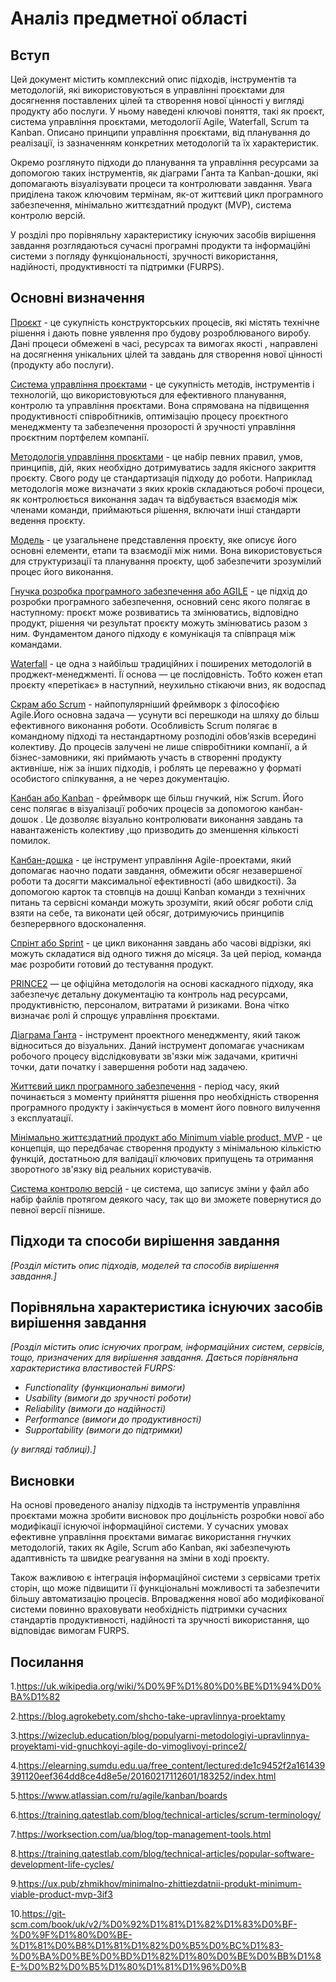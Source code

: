 # Аналіз предметної області

## Вступ

Цей документ містить комплексний опис підходів, інструментів та методологій, які використовуються в управлінні проєктами для досягнення поставлених цілей та створення нової цінності у вигляді продукту або послуги. У ньому наведені ключові поняття, такі як проєкт, система управління проєктами, методології Agile, Waterfall, Scrum та Kanban. Описано принципи управління проєктами, від планування до реалізації, із зазначенням конкретних методологій та їх характеристик.

Окремо розглянуто підходи до планування та управління ресурсами за допомогою таких інструментів, як діаграми Ґанта та Kanban-дошки, які допомагають візуалізувати процеси та контролювати завдання. Увага приділена також ключовим термінам, як-от життєвий цикл програмного забезпечення, мінімально життєздатний продукт (MVP), система контролю версій.

У розділі про порівняльну характеристику існуючих засобів вирішення завдання розглядаються сучасні програмні продукти та інформаційні системи з погляду функціональності, зручності використання, надійності, продуктивності та підтримки (FURPS).


## Основні визначення


[Проєкт](https://uk.wikipedia.org/wiki/%D0%9F%D1%80%D0%BE%D1%94%D0%BA%D1%82) - це сукупність конструкторських процесів, які містять технічне рішення і дають повне уявлення про будову розроблюваного виробу. 
Дані процеси обмежені в часі, ресурсах та вимогах якості , направлені на досягнення унікальних цілей та завдань для створення нової цінності (продукту або послуги).

[Система управління проєктами](https://blog.agrokebety.com/shcho-take-upravlinnya-proektamy) - це сукупність методів, інструментів і технологій, що використовуються для ефективного планування, контролю та управління проєктами. Вона спрямована на підвищення продуктивності співробітників, оптимізацію процесу проєктного менеджменту та забезпечення прозорості й зручності управління проєктним портфелем компанії.

[Методологія управління проєктами](https://wizeclub.education/blog/populyarni-metodologiyi-upravlinnya-proyektami-vid-gnuchkoyi-agile-do-vimoglivoyi-prince2/) - це набір певних правил, умов, принципів, дій, яких необхідно дотримуватись задля якісного закриття проєкту. Свого роду це стандартизація підходу до роботи. Наприклад методологія може визначати з яких кроків складаються робочі процеси, як контролюється виконання задач та відбувається взаємодія між членами команди, приймаються рішення, включати інші стандарти ведення проєкту. 

[Модель](https://elearning.sumdu.edu.ua/free_content/lectured:de1c9452f2a161439391120eef364dd8ce4d8e5e/20160217112601/183252/index.html) - це узагальнене представлення проєкту, яке описує його основні елементи, етапи та взаємодії між ними. Вона використовується для структуризації та планування проєкту, щоб забезпечити зрозумілий процес його виконання.

[Гнучка розробка програмного забезпечення або AGILE](https://wizeclub.education/blog/populyarni-metodologiyi-upravlinnya-proyektami-vid-gnuchkoyi-agile-do-vimoglivoyi-prince2/) - це підхід до розробки програмного забезпечення, основний сенс якого полягає в наступному: проєкт може розвиватись та змінюватись, відповідно продукт, рішення чи результат проєкту можуть змінюватись разом з ним. Фундаментом даного підходу є комунікація та співпраця між командами.

[Waterfall](https://wizeclub.education/blog/populyarni-metodologiyi-upravlinnya-proyektami-vid-gnuchkoyi-agile-do-vimoglivoyi-prince2/) - це одна з найбільш традиційних і поширених методологій в проджект-менеджменті. Її основа — це послідовність. Тобто кожен етап проєкту «перетікає» в наступний, неухильно стікаючи вниз, як водоспад

[Скрам або Scrum](https://wizeclub.education/blog/populyarni-metodologiyi-upravlinnya-proyektami-vid-gnuchkoyi-agile-do-vimoglivoyi-prince2/) - найпопулярніший фреймворк з філософією Agile.Його основна задача — усунути всі перешкоди на шляху до більш ефективного виконання роботи. 
Особливість Scrum полягає в командному підході та нестандартному розподілі обов’язків всередині колективу. До процесів залучені не лише співробітники компанії, а й бізнес-замовники, які приймають участь в створенні продукту активніше, ніж за інших підходів, і роблять це переважно у форматі особистого спілкування, а не через документацію.

[Канбан або Kanban](https://wizeclub.education/blog/populyarni-metodologiyi-upravlinnya-proyektami-vid-gnuchkoyi-agile-do-vimoglivoyi-prince2/) - фреймворк ще більш гнучкий, ніж Scrum. Його сенс полягає в візуалізації робочих процесів за допомогою канбан-дошок . Це дозволяє візуально контролювати виконання завдань та навантаженість колективу ,що призводить до зменшення кількості помилок.

[Канбан-дошка](https://www.atlassian.com/ru/agile/kanban/boards) - це інструмент управління Agile-проектами, який допомагає наочно подати завдання, обмежити обсяг незавершеної роботи та досягти максимальної ефективності (або швидкості).  За допомогою карток та стовпців на дошці Kanban команди з технічних питань та сервісні команди можуть зрозуміти, який обсяг роботи слід взяти на себе, та виконати цей обсяг, дотримуючись принципів безперервного вдосконалення.

[Спрінт або Sprint](https://training.qatestlab.com/blog/technical-articles/scrum-terminology/) - це цикл виконання завдань або часові відрізки, які можуть складатися від одного тижня до місяця. За цей період, команда має розробити готовий до тестування продукт.

[PRINCE2](https://wizeclub.education/blog/populyarni-metodologiyi-upravlinnya-proyektami-vid-gnuchkoyi-agile-do-vimoglivoyi-prince2/) — це офіційна методологія на основі каскадного підходу, яка забезпечує детальну документацію та контроль над ресурсами, продуктивністю, персоналом, витратами й ризиками. Вона чітко визначає ролі й спрощує управління проєктами.

[Діаграма Ґанта](https://worksection.com/ua/blog/top-management-tools.html) -  інструмент проектного менеджменту, який також відноситься до візуальних. Даний інструмент допомагає учасникам робочого процесу відслідковувати зв'язки між задачами, критичні точки, дати початку і завершення роботи над задачею.

[Життєвий цикл програмного забезпечення](https://training.qatestlab.com/blog/technical-articles/popular-software-development-life-cycles/) - період часу, який починається з моменту прийняття рішення про необхідність створення програмного продукту і закінчується в момент його повного вилучення з експлуатації.

[Мінімально життєздатний продукт або Minimum viable product, MVP](https://ux.pub/zhmikhov/minimalno-zhittiezdatnii-produkt-minimum-viable-product-mvp-3if3) - це концепція, що передбачає створення продукту з мінімальною кількістю функцій, достатньою для валідації ключових припущень та отримання зворотного зв'язку від реальних користувачів.

[Система контролю версій](https://git-scm.com/book/uk/v2/%D0%92%D1%81%D1%82%D1%83%D0%BF-%D0%9F%D1%80%D0%BE-%D1%81%D0%B8%D1%81%D1%82%D0%B5%D0%BC%D1%83-%D0%BA%D0%BE%D0%BD%D1%82%D1%80%D0%BE%D0%BB%D1%8E-%D0%B2%D0%B5%D1%80%D1%81%D1%96%D0%B9) - це система, що записує зміни у файл або набір файлів протягом деякого часу, так що ви зможете повернутися до певної версії пізнише.

## Підходи та способи вирішення завдання



*[Розділ містить опис підходів, моделей та способів вирішення завдання.]*

## Порівняльна характеристика існуючих засобів вирішення завдання

*[Розділ містить опис існуючих програм, інформаційних систем, сервісів, тощо, призначених для вирішення 
завдання. Дається порівняльна характеристика властивостей FURPS:*
- *Functionality (функциональні вимоги)*
- *Usability (вимоги до зручності роботи)*
- *Reliability (вимоги до надійності)*
- *Performance (вимоги до продуктивності)*
- *Supportability (вимоги до підтримки)*

 *(у вигляді таблиці).]*

## Висновки

На основі проведеного аналізу підходів та інструментів управління проєктами можна зробити висновок про доцільність розробки нової або модифікації існуючої інформаційної системи. У сучасних умовах ефективне управління проєктами вимагає використання гнучких методологій, таких як Agile, Scrum або Kanban, які забезпечують адаптивність та швидке реагування на зміни в ході проєкту.

Також важливою є інтеграція інформаційної системи з сервісами третіх сторін, що може підвищити її функціональні можливості та забезпечити більшу автоматизацію процесів. Впровадження нової або модифікованої системи повинно враховувати необхідність підтримки сучасних стандартів продуктивності, надійності та зручності використання, що відповідає вимогам FURPS.

## Посилання

1.https://uk.wikipedia.org/wiki/%D0%9F%D1%80%D0%BE%D1%94%D0%BA%D1%82

2.https://blog.agrokebety.com/shcho-take-upravlinnya-proektamy

3.https://wizeclub.education/blog/populyarni-metodologiyi-upravlinnya-proyektami-vid-gnuchkoyi-agile-do-vimoglivoyi-prince2/

4.https://elearning.sumdu.edu.ua/free_content/lectured:de1c9452f2a161439391120eef364dd8ce4d8e5e/20160217112601/183252/index.html

5.https://www.atlassian.com/ru/agile/kanban/boards

6.https://training.qatestlab.com/blog/technical-articles/scrum-terminology/

7.https://worksection.com/ua/blog/top-management-tools.html

8.https://training.qatestlab.com/blog/technical-articles/popular-software-development-life-cycles/

9.https://ux.pub/zhmikhov/minimalno-zhittiezdatnii-produkt-minimum-viable-product-mvp-3if3

10.https://git-scm.com/book/uk/v2/%D0%92%D1%81%D1%82%D1%83%D0%BF-%D0%9F%D1%80%D0%BE-%D1%81%D0%B8%D1%81%D1%82%D0%B5%D0%BC%D1%83-%D0%BA%D0%BE%D0%BD%D1%82%D1%80%D0%BE%D0%BB%D1%8E-%D0%B2%D0%B5%D1%80%D1%81%D1%96%D0%B
